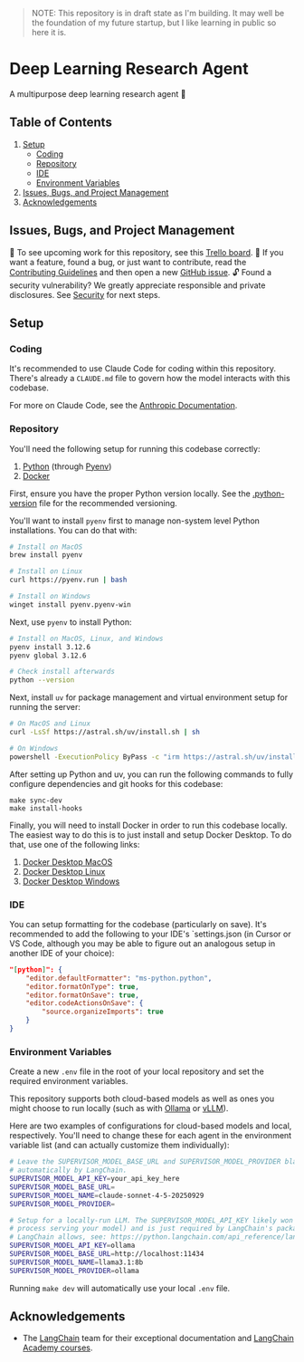 > NOTE: This repository is in draft state as I'm building. It may well be the foundation of my future startup, but I like learning in public so here it is.

# Deep Learning Research Agent

A multipurpose deep learning research agent 🔗

## Table of Contents

1. [Setup](#setup)
    - [Coding](#coding)
    - [Repository](#repository)
    - [IDE](#ide)
    - [Environment Variables](#environment-variables)
2. [Issues, Bugs, and Project Management](#issues-bugs-and-project-management)
3. [Acknowledgements](#️-acknowledgements)

## Issues, Bugs, and Project Management

🎯 To see upcoming work for this repository, see this [Trello board](https://trello.com/b/Qm5Ltjec/deep-learning-agent).
💬 If you want a feature, found a bug, or just want to contribute, read the [Contributing Guidelines](https://github.com/nwthomas/deep-learning-research-agent?tab=contributing-ov-file#contributing) and then open a new [GitHub issue](https://github.com/nwthomas/deep-learning-research-agent/issues/new).
🔓 Found a security vulnerability? We greatly appreciate responsible and private disclosures. See [Security](https://github.com/nwthomas/deep-learning-research-agent?tab=security-ov-file) for next steps.

## Setup

### Coding

It's recommended to use Claude Code for coding within this repository. There's already a `CLAUDE.md` file to govern how the model interacts with this codebase.

For more on Claude Code, see the [Anthropic Documentation](https://www.claude.com/product/claude-code).

### Repository

You'll need the following setup for running this codebase correctly:

1. [Python](https://www.python.org) (through [Pyenv](https://github.com/pyenv/pyenv))
2. [Docker](https://www.docker.com)

First, ensure you have the proper Python version locally. See the [.python-version](./.python-version) file for the recommended versioning.

You'll want to install `pyenv` first to manage non-system level Python installations. You can do that with:

```bash
# Install on MacOS
brew install pyenv

# Install on Linux
curl https://pyenv.run | bash

# Install on Windows
winget install pyenv.pyenv-win
```

Next, use `pyenv` to install Python:

```bash
# Install on MacOS, Linux, and Windows
pyenv install 3.12.6
pyenv global 3.12.6

# Check install afterwards
python --version
```

Next, install `uv` for package management and virtual environment setup for running the server:

```bash
# On MacOS and Linux
curl -LsSf https://astral.sh/uv/install.sh | sh

# On Windows
powershell -ExecutionPolicy ByPass -c "irm https://astral.sh/uv/install.ps1 | iex"
```

After setting up Python and uv, you can run the following commands to fully configure dependencies and git hooks for this codebase:

```base
make sync-dev
make install-hooks
```

Finally, you will need to install Docker in order to run this codebase locally. The easiest way to do this is to just install and setup Docker Desktop. To do that, use one of the following links:

1. [Docker Desktop MacOS](https://docs.docker.com/desktop/setup/install/mac-install)
2. [Docker Desktop Linux](https://docs.docker.com/desktop/setup/install/linux)
3. [Docker Desktop Windows](https://docs.docker.com/desktop/setup/install/windows-install)

### IDE

You can setup formatting for the codebase (particularly on save). It's recommended to add the following to your IDE's `settings.json (in Cursor or VS Code, although you may be able to figure out an analogous setup in another IDE of your choice):

```json
"[python]": {
    "editor.defaultFormatter": "ms-python.python",
    "editor.formatOnType": true,
    "editor.formatOnSave": true,
    "editor.codeActionsOnSave": {
        "source.organizeImports": true
    }
}
```

### Environment Variables

Create a new `.env` file in the root of your local repository and set the required environment variables.

This repository supports both cloud-based models as well as ones you might choose to run locally (such as with [Ollama](https://ollama.com) or [vLLM](https://docs.vllm.ai)).

Here are two examples of configurations for cloud-based models and local, respectively. You'll need to change these for each agent in the environment variable list (and can actually customize them individually):

```bash
# Leave the SUPERVISOR_MODEL_BASE_URL and SUPERVISOR_MODEL_PROVIDER blank for Anthropic usage as those are set
# automatically by LangChain.
SUPERVISOR_MODEL_API_KEY=your_api_key_here
SUPERVISOR_MODEL_BASE_URL=
SUPERVISOR_MODEL_NAME=claude-sonnet-4-5-20250929
SUPERVISOR_MODEL_PROVIDER=

# Setup for a locally-run LLM. The SUPERVISOR_MODEL_API_KEY likely won't matter here (unless you have one set on the
# process serving your model) and is just required by LangChain's package. For a list of all possible providers that
# LangChain allows, see: https://python.langchain.com/api_reference/langchain/chat_models/langchain.chat_models.base.init_chat_model.html
SUPERVISOR_MODEL_API_KEY=ollama
SUPERVISOR_MODEL_BASE_URL=http://localhost:11434
SUPERVISOR_MODEL_NAME=llama3.1:8b
SUPERVISOR_MODEL_PROVIDER=ollama
```

Running `make dev` will automatically use your local `.env` file.

## Acknowledgements

- The [LangChain](https://www.langchain.com) team for their exceptional documentation and [LangChain Academy courses](https://academy.langchain.com).
